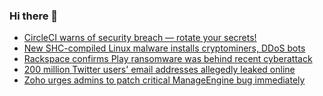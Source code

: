 ### Hi there 👋

<!--START_SECTION:feed-->
* [CircleCI warns of security breach — rotate your secrets!](https://www.bleepingcomputer.com/news/security/circleci-warns-of-security-breach-rotate-your-secrets/)
* [New SHC-compiled Linux malware installs cryptominers, DDoS bots](https://www.bleepingcomputer.com/news/security/new-shc-compiled-linux-malware-installs-cryptominers-ddos-bots/)
* [Rackspace confirms Play ransomware was behind recent cyberattack](https://www.bleepingcomputer.com/news/security/rackspace-confirms-play-ransomware-was-behind-recent-cyberattack/)
* [200 million Twitter users' email addresses allegedly leaked online](https://www.bleepingcomputer.com/news/security/200-million-twitter-users-email-addresses-allegedly-leaked-online/)
* [Zoho urges admins to patch critical ManageEngine bug immediately](https://www.bleepingcomputer.com/news/security/zoho-urges-admins-to-patch-critical-manageengine-bug-immediately/)
<!--END_SECTION:feed-->

<!--
**frankenk/frankenk** is a ✨ _special_ ✨ repository because its `README.md` (this file) appears on your GitHub profile.

Here are some ideas to get you started:

- 🔭 I’m currently working on ...
- 🌱 I’m currently learning ...
- 👯 I’m looking to collaborate on ...
- 🤔 I’m looking for help with ...
- 💬 Ask me about ...
- 📫 How to reach me: ...
- 😄 Pronouns: ...
- ⚡ Fun fact: ...
-->



